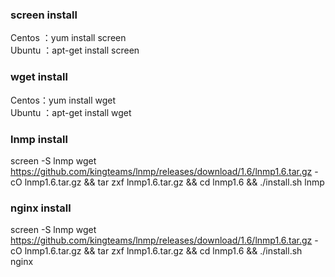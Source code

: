 ### screen install
Centos ：yum install screen <br>
Ubuntu ：apt-get install screen

### wget install
Centos：yum install wget <br>
Ubuntu ：apt-get install wget

### lnmp install
screen -S lnmp
wget https://github.com/kingteams/lnmp/releases/download/1.6/lnmp1.6.tar.gz -cO lnmp1.6.tar.gz && tar zxf lnmp1.6.tar.gz && cd lnmp1.6 && ./install.sh lnmp

### nginx install
screen -S lnmp
wget https://github.com/kingteams/lnmp/releases/download/1.6/lnmp1.6.tar.gz -cO lnmp1.6.tar.gz && tar zxf lnmp1.6.tar.gz && cd lnmp1.6 && ./install.sh nginx
